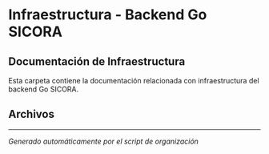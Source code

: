 # Infraestructura - Backend Go SICORA

## Documentación de Infraestructura

Esta carpeta contiene la documentación relacionada con infraestructura del backend Go SICORA.

## Archivos



---
*Generado automáticamente por el script de organización*
